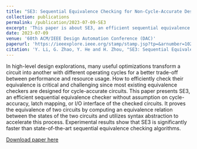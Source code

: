 ```yaml
---
title: "SE3: Sequential Equivalence Checking for Non-Cycle-Accurate Design Transformations †"
collection: publications
permalink: /publication/2023-07-09-SE3
excerpt: 'This paper is about SE3, an efficient sequential equivalence checker without assumption on cycle-accuracy, latch mapping, or I/O interface of the checked circuits.'
date: 2023-07-09
venue: '60th ACM/IEEE Design Automation Conference (DAC)'
paperurl: 'https://ieeexplore.ieee.org/stamp/stamp.jsp?tp=&arnumber=10247912&isnumber=10247655'
citation: 'Y. Li, G. Zhao, Y. He and H. Zhou, "SE3: Sequential Equivalence Checking for Non-Cycle-Accurate Design Transformations †," 2023 60th ACM/IEEE Design Automation Conference (DAC), San Francisco, CA, USA, 2023, pp. 1-6, doi: 10.1109/DAC56929.2023.10247912.'
---
```

In high-level design explorations, many useful optimizations transform a circuit into another with different operating cycles for a better trade-off between performance and resource usage. How to efficiently check their equivalence is critical and challenging since most existing equivalence checkers are designed for cycle-accurate circuits. This paper presents SE3, an efficient sequential equivalence checker without assumption on cycle-accuracy, latch mapping, or I/O interface of the checked circuits. It proves the equivalence of two circuits by computing an equivalence relation between the states of the two circuits and utilizes syntax abstraction to accelerate this process. Experimental results show that SE3 is significantly faster than state-of-the-art sequential equivalence checking algorithms.

[Download paper here](https://ieeexplore.ieee.org/stamp/stamp.jsp?tp=&arnumber=10247912&isnumber=10247655)
